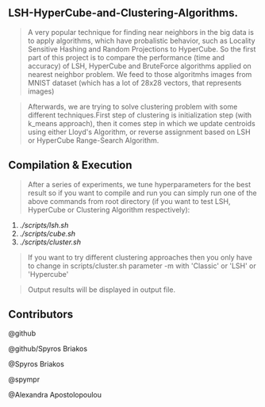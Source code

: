## LSH-HyperCube-and-Clustering-Algorithms.

> A very popular technique for finding near neighbors in the big data is to apply algorithms, which have probalistic behavior, such as Locality Sensitive Hashing and Random Projections to HyperCube. So the first part of this project is to compare the performance (time and accuracy) of LSH, HyperCube and BruteForce algorithms applied on nearest neighbor problem. We feed to those algoritmhs images from MNIST dataset (which has a lot of 28x28 vectors, that represents images) 

> Afterwards, we are trying to solve clustering problem with some different techniques.First step of clustering is initialization step (with k_means approach), then it comes step in which we update centroids using either Lloyd's Algorithm, or reverse assignment based on LSH or HyperCube Range-Search Algorithm.

## Compilation & Execution
> After a series of experiments, we tune hyperparameters for the best result so if you want to compile and run you can simply run one of the above commands from root directory (if you want to test LSH, HyperCube or Clustering Algorithm respectively):
1. *./scripts/lsh.sh*
2. *./scripts/cube.sh*
3. *./scripts/cluster.sh*

> If you want to try different clustering approaches then you only have to change in scripts/cluster.sh parameter -m with 'Classic' or 'LSH' or 'Hypercube'

> Output results will be displayed in output file.

## Contributors


@github



@github/Spyros Briakos

@Spyros Briakos


@spympr


@Alexandra Apostolopoulou

